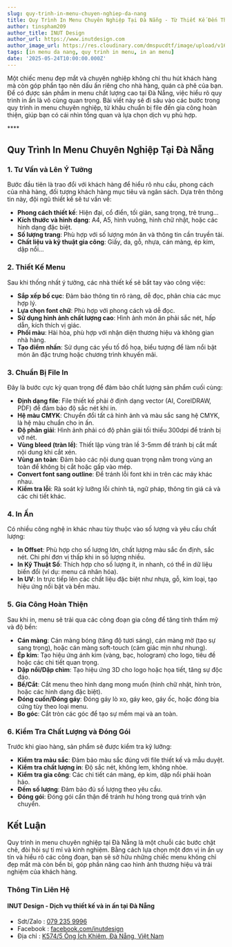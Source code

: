 ```yaml
---
slug: quy-trinh-in-menu-chuyen-nghiep-da-nang
title: Quy Trình In Menu Chuyên Nghiệp Tại Đà Nẵng - Từ Thiết Kế Đến Thành Phẩm Hoàn Hảo
author: tinspham209
author_title: INUT Design
author_url: https://www.inutdesign.com
author_image_url: https://res.cloudinary.com/dmspucdtf/image/upload/v1663647671/inut/292635797_197003529328579_4330060878795101093_n_bjzhby.jpg
tags: [in menu da nang, quy trinh in menu, in an menu]
date: '2025-05-24T10:00:00.000Z'
---
```


Một chiếc menu đẹp mắt và chuyên nghiệp không chỉ thu hút khách hàng mà còn góp phần tạo nên dấu ấn riêng cho nhà hàng, quán cà phê của bạn. Để có được sản phẩm in menu chất lượng cao tại Đà Nẵng, việc hiểu rõ quy trình in ấn là vô cùng quan trọng. Bài viết này sẽ đi sâu vào các bước trong quy trình in menu chuyên nghiệp, từ khâu chuẩn bị file đến gia công hoàn thiện, giúp bạn có cái nhìn tổng quan và lựa chọn dịch vụ phù hợp.

<!-- truncate-->****

<!-- ## Table of contents -->

## Quy Trình In Menu Chuyên Nghiệp Tại Đà Nẵng

### 1. Tư Vấn và Lên Ý Tưởng

Bước đầu tiên là trao đổi với khách hàng để hiểu rõ nhu cầu, phong cách của nhà hàng, đối tượng khách hàng mục tiêu và ngân sách. Dựa trên thông tin này, đội ngũ thiết kế sẽ tư vấn về:

- **Phong cách thiết kế**: Hiện đại, cổ điển, tối giản, sang trọng, trẻ trung...
- **Kích thước và hình dạng**: A4, A5, hình vuông, hình chữ nhật, hoặc các hình dạng đặc biệt.
- **Số lượng trang**: Phù hợp với số lượng món ăn và thông tin cần truyền tải.
- **Chất liệu và kỹ thuật gia công**: Giấy, da, gỗ, nhựa, cán màng, ép kim, dập nổi...

### 2. Thiết Kế Menu

Sau khi thống nhất ý tưởng, các nhà thiết kế sẽ bắt tay vào công việc:

- **Sắp xếp bố cục**: Đảm bảo thông tin rõ ràng, dễ đọc, phân chia các mục hợp lý.
- **Lựa chọn font chữ**: Phù hợp với phong cách và dễ đọc.
- **Sử dụng hình ảnh chất lượng cao**: Hình ảnh món ăn phải sắc nét, hấp dẫn, kích thích vị giác.
- **Phối màu**: Hài hòa, phù hợp với nhận diện thương hiệu và không gian nhà hàng.
- **Tạo điểm nhấn**: Sử dụng các yếu tố đồ họa, biểu tượng để làm nổi bật món ăn đặc trưng hoặc chương trình khuyến mãi.

### 3. Chuẩn Bị File In

Đây là bước cực kỳ quan trọng để đảm bảo chất lượng sản phẩm cuối cùng:

- **Định dạng file**: File thiết kế phải ở định dạng vector (AI, CorelDRAW, PDF) để đảm bảo độ sắc nét khi in.
- **Hệ màu CMYK**: Chuyển đổi tất cả hình ảnh và màu sắc sang hệ CMYK, là hệ màu chuẩn cho in ấn.
- **Độ phân giải**: Hình ảnh phải có độ phân giải tối thiểu 300dpi để tránh bị vỡ nét.
- **Vùng bleed (tràn lề)**: Thiết lập vùng tràn lề 3-5mm để tránh bị cắt mất nội dung khi cắt xén.
- **Vùng an toàn**: Đảm bảo các nội dung quan trọng nằm trong vùng an toàn để không bị cắt hoặc gấp vào mép.
- **Convert font sang outline**: Để tránh lỗi font khi in trên các máy khác nhau.
- **Kiểm tra lỗi**: Rà soát kỹ lưỡng lỗi chính tả, ngữ pháp, thông tin giá cả và các chi tiết khác.

### 4. In Ấn

Có nhiều công nghệ in khác nhau tùy thuộc vào số lượng và yêu cầu chất lượng:

- **In Offset**: Phù hợp cho số lượng lớn, chất lượng màu sắc ổn định, sắc nét. Chi phí đơn vị thấp khi in số lượng nhiều.
- **In Kỹ Thuật Số**: Thích hợp cho số lượng ít, in nhanh, có thể in dữ liệu biến đổi (ví dụ: menu cá nhân hóa).
- **In UV**: In trực tiếp lên các chất liệu đặc biệt như nhựa, gỗ, kim loại, tạo hiệu ứng nổi bật và bền màu.

### 5. Gia Công Hoàn Thiện

Sau khi in, menu sẽ trải qua các công đoạn gia công để tăng tính thẩm mỹ và độ bền:

- **Cán màng**: Cán màng bóng (tăng độ tươi sáng), cán màng mờ (tạo sự sang trọng), hoặc cán màng soft-touch (cảm giác mịn như nhung).
- **Ép kim**: Tạo hiệu ứng ánh kim (vàng, bạc, hologram) cho logo, tiêu đề hoặc các chi tiết quan trọng.
- **Dập nổi/Dập chìm**: Tạo hiệu ứng 3D cho logo hoặc họa tiết, tăng sự độc đáo.
- **Bế/Cắt**: Cắt menu theo hình dạng mong muốn (hình chữ nhật, hình tròn, hoặc các hình dạng đặc biệt).
- **Đóng cuốn/Đóng gáy**: Đóng gáy lò xo, gáy keo, gáy ốc, hoặc đóng bìa cứng tùy theo loại menu.
- **Bo góc**: Cắt tròn các góc để tạo sự mềm mại và an toàn.

### 6. Kiểm Tra Chất Lượng và Đóng Gói

Trước khi giao hàng, sản phẩm sẽ được kiểm tra kỹ lưỡng:

- **Kiểm tra màu sắc**: Đảm bảo màu sắc đúng với file thiết kế và mẫu duyệt.
- **Kiểm tra chất lượng in**: Độ sắc nét, không lem, không nhòe.
- **Kiểm tra gia công**: Các chi tiết cán màng, ép kim, dập nổi phải hoàn hảo.
- **Đếm số lượng**: Đảm bảo đủ số lượng theo yêu cầu.
- **Đóng gói**: Đóng gói cẩn thận để tránh hư hỏng trong quá trình vận chuyển.

## Kết Luận

Quy trình in menu chuyên nghiệp tại Đà Nẵng là một chuỗi các bước chặt chẽ, đòi hỏi sự tỉ mỉ và kinh nghiệm. Bằng cách lựa chọn một đơn vị in ấn uy tín và hiểu rõ các công đoạn, bạn sẽ sở hữu những chiếc menu không chỉ đẹp mắt mà còn bền bỉ, góp phần nâng cao hình ảnh thương hiệu và trải nghiệm của khách hàng.

### Thông Tin Liên Hệ

#### INUT Design - Dịch vụ thiết kế và in ấn tại Đà Nẵng
- Sdt/Zalo : [079 235 9996](tel:0792359996)
- Facebook : [facebook.com/inutdesign](https://www.facebook.com/inutdesign)
- Địa chỉ : [K574/5 Ông Ích Khiêm, Đà Nẵng, Việt Nam](https://maps.app.goo.gl/dAdKSbnBEvarx6LK8)